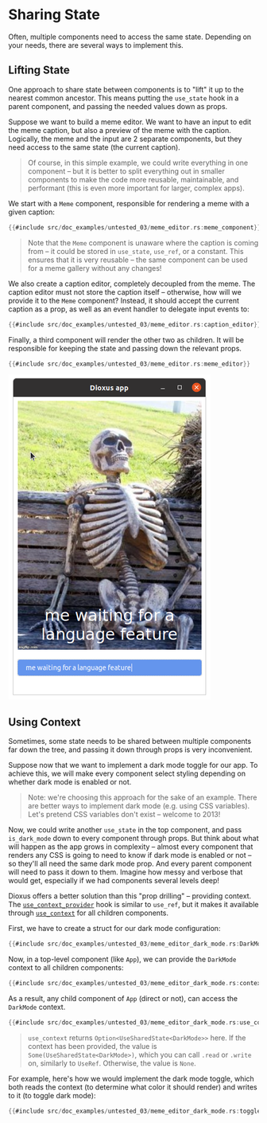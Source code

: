 # Sharing State

Often, multiple components need to access the same state. Depending on your needs, there are several ways to implement this.

## Lifting State

One approach to share state between components is to "lift" it up to the nearest common ancestor. This means putting the `use_state` hook in a parent component, and passing the needed values down as props.

Suppose we want to build a meme editor. We want to have an input to edit the meme caption, but also a preview of the meme with the caption. Logically, the meme and the input are 2 separate components, but they need access to the same state (the current caption).

> Of course, in this simple example, we could write everything in one component – but it is better to split everything out in smaller components to make the code more reusable, maintainable, and performant (this is even more important for larger, complex apps).

We start with a `Meme` component, responsible for rendering a meme with a given caption:
```rust
{{#include src/doc_examples/untested_03/meme_editor.rs:meme_component}}
```

> Note that the `Meme` component is unaware where the caption is coming from – it could be stored in `use_state`, `use_ref`, or a constant. This ensures that it is very reusable – the same component can be used for a meme gallery without any changes!

We also create a caption editor, completely decoupled from the meme. The caption editor must not store the caption itself – otherwise, how will we provide it to the `Meme` component? Instead, it should accept the current caption as a prop, as well as an event handler to delegate input events to:

```rust
{{#include src/doc_examples/untested_03/meme_editor.rs:caption_editor}}
```

Finally, a third component will render the other two as children. It will be responsible for keeping the state and passing down the relevant props.
```rust
{{#include src/doc_examples/untested_03/meme_editor.rs:meme_editor}}
```
![Meme Editor Screenshot: An old plastic skeleton sitting on a park bench. Caption: "me waiting for a language feature"](./images/meme_editor_screenshot.png)

## Using Context

Sometimes, some state needs to be shared between multiple components far down the tree, and passing it down through props is very inconvenient.

Suppose now that we want to implement a dark mode toggle for our app. To achieve this, we will make every component select styling depending on whether dark mode is enabled or not.

> Note: we're choosing this approach for the sake of an example. There are better ways to implement dark mode (e.g. using CSS variables). Let's pretend CSS variables don't exist – welcome to 2013!

Now, we could write another `use_state` in the top component, and pass `is_dark_mode` down to every component through props. But think about what will happen as the app grows in complexity – almost every component that renders any CSS is going to need to know if dark mode is enabled or not – so they'll all need the same dark mode prop. And every parent component will need to pass it down to them. Imagine how messy and verbose that would get, especially if we had components several levels deep!

Dioxus offers a better solution than this "prop drilling" – providing context. The [`use_context_provider`](https://docs.rs/dioxus-hooks/latest/dioxus_hooks/fn.use_context_provider.html) hook is similar to `use_ref`, but it makes it available through [`use_context`](https://docs.rs/dioxus-hooks/latest/dioxus_hooks/fn.use_context.html) for all children components.

First, we have to create a struct for our dark mode configuration:

```rust
{{#include src/doc_examples/untested_03/meme_editor_dark_mode.rs:DarkMode_struct}}
```

Now, in a top-level component (like `App`), we can provide the `DarkMode` context to all children components:
```rust
{{#include src/doc_examples/untested_03/meme_editor_dark_mode.rs:context_provider}}
```

As a result, any child component of `App` (direct or not), can access the `DarkMode` context.
```rust
{{#include src/doc_examples/untested_03/meme_editor_dark_mode.rs:use_context}}
```

> `use_context` returns `Option<UseSharedState<DarkMode>>` here. If the context has been provided, the value is `Some(UseSharedState<DarkMode>)`, which you can call `.read` or `.write` on, similarly to `UseRef`. Otherwise, the value is `None`.

For example, here's how we would implement the dark mode toggle, which both reads the context (to determine what color it should render) and writes to it (to toggle dark mode):
```rust
{{#include src/doc_examples/untested_03/meme_editor_dark_mode.rs:toggle}}
```

